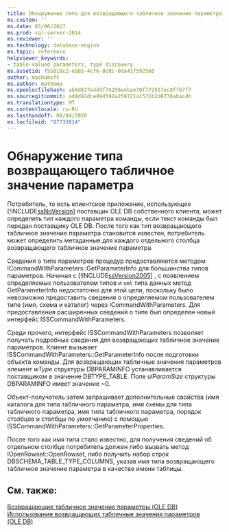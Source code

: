 ```yaml
---
title: Обнаружение типа для возвращающего табличное значение параметра | Документация Майкрософт
ms.custom: ''
ms.date: 03/06/2017
ms.prod: sql-server-2014
ms.reviewer: ''
ms.technology: database-engine
ms.topic: reference
helpviewer_keywords:
- table-valued parameters, type discovery
ms.assetid: f55818c2-ebb5-4cf6-8c0c-0da41f592560
author: mashamsft
ms.author: mathoma
ms.openlocfilehash: ab8d837e4ddf74256e4bae70f772557ec8ff67f7
ms.sourcegitcommit: ad4d92dce894592a259721a1571b1d8736abacdb
ms.translationtype: MT
ms.contentlocale: ru-RU
ms.lasthandoff: 08/04/2020
ms.locfileid: "87733014"
---
```

# <a name="table-valued-parameter-type-discovery"></a>Обнаружение типа возвращающего табличное значение параметра
  Потребитель, то есть клиентское приложение, использующее [!INCLUDE[ssNoVersion](../../includes/ssnoversion-md.md)] поставщик OLE DB собственного клиента, может определить тип каждого параметра команды, если текст команды был передан поставщику OLE DB. После того как тип возвращающего табличное значение параметра становится известен, потребитель может определить метаданные для каждого отдельного столбца возвращающего табличное значение параметра.  
  
 Сведения о типе параметров процедур предоставляются методом ICommandWithParameters::GetParameterInfo для большинства типов параметров. Начиная с [!INCLUDE[ssVersion2005](../../includes/ssversion2005-md.md)] , с появлением определяемых пользователем типов и `xml` типа данных метод GetParameterInfo недостаточно для этой цели, поскольку было невозможно предоставить сведения о определяемом пользователем типе (имя, схема и каталог) через ICommandWithParameters. Для предоставления расширенных сведений о типе был определен новый интерфейс ISSCommandWithParameters.  
  
 Среди прочего, интерфейс ISSCommandWithParameters позволяет получать подробные сведения для возвращающих табличное значение параметров. Клиент вызывает ISSCommandWithParameters::GetParameterInfo после подготовки объекта команды. Для возвращающих табличные значения параметров элемент *wType* структуры DBPARAMINFO устанавливается поставщиком в значение DBTYPE_TABLE. Поле *ulParamSize* структуры DBPARAMINFO имеет значение ~0.  
  
 Объект-получатель затем запрашивает дополнительные свойства (имя каталога для типа табличного параметра, имя схемы для типа табличного параметра, имя типа табличного параметра, порядок столбцов и столбцы по умолчанию) с помощью ISSCommandWithParameters::GetParameterProperties.  
  
 После того как имя типа стало известно, для получения сведений об отдельном столбце потребитель должен либо вызвать метод IOpenRowset::OpenRowset, либо получить набор строк DBSCHEMA_TABLE_TYPE_COLUMNS, указав имя типа возвращающего табличное значение параметра в качестве имени таблицы.  
  
## <a name="see-also"></a>См. также:  
 [Возвращающие табличное значение параметры &#40;OLE DB&#41;](../../relational-databases/native-client-ole-db-table-valued-parameters/table-valued-parameters-ole-db.md)   
 [Использование возвращающих табличные значения параметров &#40;OLE DB&#41;](../../relational-databases/native-client-ole-db-how-to/use-table-valued-parameters-ole-db.md)  
  
  
